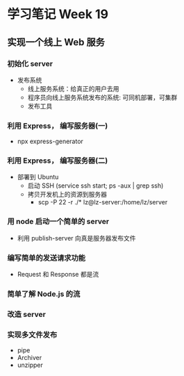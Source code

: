 # 学习笔记 Week 19

## 实现一个线上 Web 服务

### 初始化 server

* 发布系统
  * 线上服务系统：给真正的用户去用
  * 程序员向线上服务系统发布的系统: 可同机部署，可集群
  * 发布工具

### 利用 Express， 编写服务器(一)

* npx express-generator

### 利用 Express， 编写服务器(二)

* 部署到 Ubuntu
  * 启动 SSH (service ssh start; ps -aux | grep ssh)
  * 拷贝开发机上的资源到服务器
    * scp -P 22 -r ./* lz@lz-server:/home/lz/server

### 用 node 启动一个简单的 server

* 利用 publish-server 向真是服务器发布文件

### 编写简单的发送请求功能

* Request 和 Response 都是流

### 简单了解 Node.js 的流

### 改造 server

### 实现多文件发布

* pipe
* Archiver
* unzipper